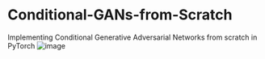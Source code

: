 # Conditional-GANs-from-Scratch
Implementing Conditional Generative Adversarial Networks from scratch in PyTorch
![image](https://github.com/anirudhkaushik2003/Conditional-GANs-from-Scratch/assets/71220864/34402ecf-50fb-42c1-80e0-161e102ac136)
